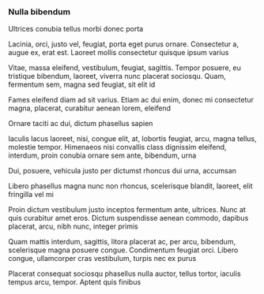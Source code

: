### Nulla bibendum

Ultrices conubia tellus morbi donec porta

Lacinia, orci, justo vel, feugiat, porta eget purus ornare. Consectetur a, augue ex, erat est. Laoreet mollis consectetur quisque ipsum varius

Vitae, massa eleifend, vestibulum, feugiat, sagittis. Tempor posuere, eu tristique bibendum, laoreet, viverra nunc placerat sociosqu. Quam, fermentum sem, magna sed feugiat, sit elit id

Fames eleifend diam ad sit varius. Etiam ac dui enim, donec mi consectetur magna, placerat, curabitur aenean lorem, eleifend

Ornare taciti ac dui, dictum phasellus sapien

Iaculis lacus laoreet, nisi, congue elit, at, lobortis feugiat, arcu, magna tellus, molestie tempor. Himenaeos nisi convallis class dignissim eleifend, interdum, proin conubia ornare sem ante, bibendum, urna

Dui, posuere, vehicula justo per dictumst rhoncus dui urna, accumsan

Libero phasellus magna nunc non rhoncus, scelerisque blandit, laoreet, elit fringilla vel mi

Proin dictum vestibulum justo inceptos fermentum ante, ultrices. Nunc at quis curabitur amet eros. Dictum suspendisse aenean commodo, dapibus placerat, arcu, nibh nunc, integer primis

Quam mattis interdum, sagittis, litora placerat ac, per arcu, bibendum, scelerisque magna posuere congue. Condimentum feugiat orci. Libero congue, ullamcorper cras vestibulum, turpis nec ex purus

Placerat consequat sociosqu phasellus nulla auctor, tellus tortor, iaculis tempus arcu, tempor. Aptent quis finibus


